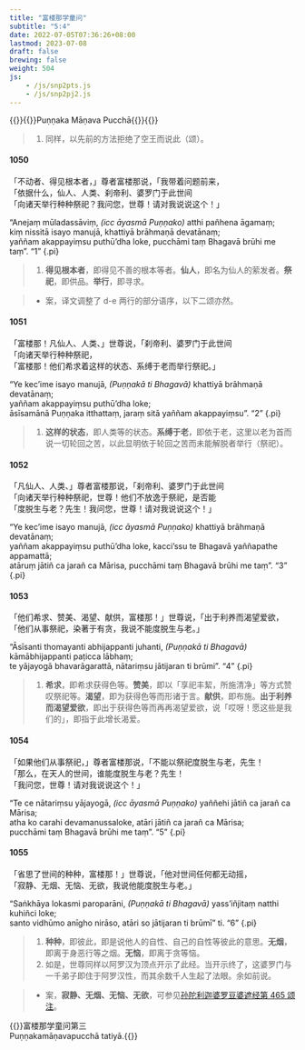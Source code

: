```yaml
---
title: "富楼那学童问"
subtitle: "5:4"
date: 2022-07-05T07:36:26+08:00
lastmod: 2023-07-08
draft: false
brewing: false
weight: 504
js:
    - /js/snp2pts.js
    - /js/snp2pj2.js
---
```



{{<subtitle>}}{{<suttalink src="snp5.4">}}Puṇṇaka Māṇava Pucchā{{</suttalink>}}{{</subtitle>}}

> 1. 同样，以先前的方法拒绝了空王而说此（颂）。

#### 1050

「不动者、得见根本者，」尊者富楼那说，「我带着问题前来，  
「依据什么，仙人、人类、刹帝利、婆罗门于此世间  
「向诸天举行种种祭祀？我问您，世尊！请对我说说这个！」

“Anejaṃ mūladassāviṃ, <i>(icc āyasmā Puṇṇako)</i> atthi pañhena āgamaṃ;  
kiṃ nissitā isayo manujā, khattiyā brāhmaṇā devatānaṃ;  
yaññam akappayiṃsu puthū’dha loke, pucchāmi taṃ Bhagavā brūhi me taṃ”. <q>1</q>
{.pi}

> 1. **得见根本者**，即得见不善的根本等者。**仙人**，即名为仙人的萦发者。**祭祀**，即供品。**举行**，即寻求。

> - 案，译文调整了 d-e 两行的部分语序，以下二颂亦然。

#### 1051

「富楼那！凡仙人、人类、」世尊说，「刹帝利、婆罗门于此世间  
「向诸天举行种种祭祀，  
「富楼那！他们希求着这样的状态、系缚于老而举行祭祀。」

“Ye kec’ime isayo manujā, <i>(Puṇṇakā ti Bhagavā)</i> khattiyā brāhmaṇā devatānaṃ;  
yaññam akappayiṃsu puthū’dha loke;  
āsīsamānā Puṇṇaka itthattaṃ, jaraṃ sitā yaññam akappayiṃsu”. <q>2</q>
{.pi}

> 1. **这样的状态**，即人类等的状态。**系缚于老**，即依于老，这里以老为首而说一切轮回之苦，以此显明依于轮回之苦而未能解脱者举行（祭祀）。

#### 1052

「凡仙人、人类、」尊者富楼那说，「刹帝利、婆罗门于此世间  
「向诸天举行种种祭祀，世尊！他们不放逸于祭祀，是否能  
「度脱生与老？先生！我问您，世尊！请对我说说这个！」

“Ye kec’ime isayo manujā, <i>(icc āyasmā Puṇṇako)</i> khattiyā brāhmaṇā devatānaṃ;  
yaññam akappayiṃsu puthū’dha loke, kacci’ssu te Bhagavā yaññapathe appamattā;  
atāruṃ jātiñ ca jarañ ca Mārisa, pucchāmi taṃ Bhagavā brūhi me taṃ”. <q>3</q>
{.pi}

#### 1053

「他们希求、赞美、渴望、献供，富楼那！」世尊说，「出于利养而渴望爱欲，  
「他们从事祭祀，染著于有贪，我说不能度脱生与老。」

“Āsīsanti thomayanti abhijappanti juhanti, <i>(Puṇṇakā ti Bhagavā)</i> kāmābhijappanti paṭicca lābhaṃ;  
te yājayogā bhavarāgarattā, nātariṃsu jātijaran ti brūmi”. <q>4</q>
{.pi}

> 1. **希求**，即希求获得色等。**赞美**，即以「享祀丰絜，所施清净」等方式赞叹祭祀等。**渴望**，即为获得色等而形诸于言。**献供**，即布施。**出于利养而渴望爱欲**，即出于获得色等而再再渴望爱欲，说「哎呀！愿这些是我们的」，即指于此增长渴爱。

#### 1054

「如果他们从事祭祀，」尊者富楼那说，「不能以祭祀度脱生与老，先生！  
「那么，在天人的世间，谁能度脱生与老？先生！  
「我问您，世尊！请对我说说这个！」

“Te ce nātariṃsu yājayogā, <i>(icc āyasmā Puṇṇako)</i> yaññehi jātiñ ca jarañ ca Mārisa;  
atha ko carahi devamanussaloke, atāri jātiñ ca jarañ ca Mārisa;  
pucchāmi taṃ Bhagavā brūhi me taṃ”. <q>5</q>
{.pi}

#### 1055

「省思了世间的种种，富楼那！」世尊说，「他对世间任何都无动摇，  
「寂静、无烟、无恼、无欲，我说他能度脱生与老。」

“Saṅkhāya lokasmi paroparāni, <i>(Puṇṇakā ti Bhagavā)</i> yass’iñjitaṃ natthi kuhiñci loke;  
santo vidhūmo anīgho nirāso, atāri so jātijaran ti brūmī” ti. <q>6</q>
{.pi}

> 1. **种种**，即彼此，即是说他人的自性、自己的自性等彼此的意思。**无烟**，即离于身恶行等之烟。**无恼**，即离于贪等恼。
> 1. 如是，世尊同样以阿罗汉为顶点开示了此经。当开示终了，这婆罗门与一千弟子即住于阿罗汉性，而其余数千人生起了法眼。余如前说。

> - 案，**寂静、无烟、无恼、无欲**，可参见[孙陀利迦婆罗豆婆遮经第 465 颂注](../304/#465)。


{{<eof>}}富楼那学童问第三<br>Puṇṇakamāṇavapucchā tatiyā.{{</eof>}}